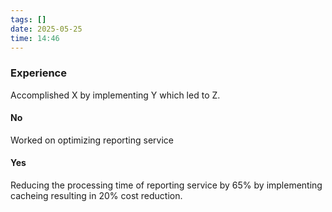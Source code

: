 ```yaml
---
tags: []
date: 2025-05-25
time: 14:46
---
```


### Experience
Accomplished X by implementing Y which led to Z.

#### No
Worked on optimizing reporting service
#### Yes
Reducing the processing time of reporting service by 65% by implementing cacheing resulting in 20% cost reduction.